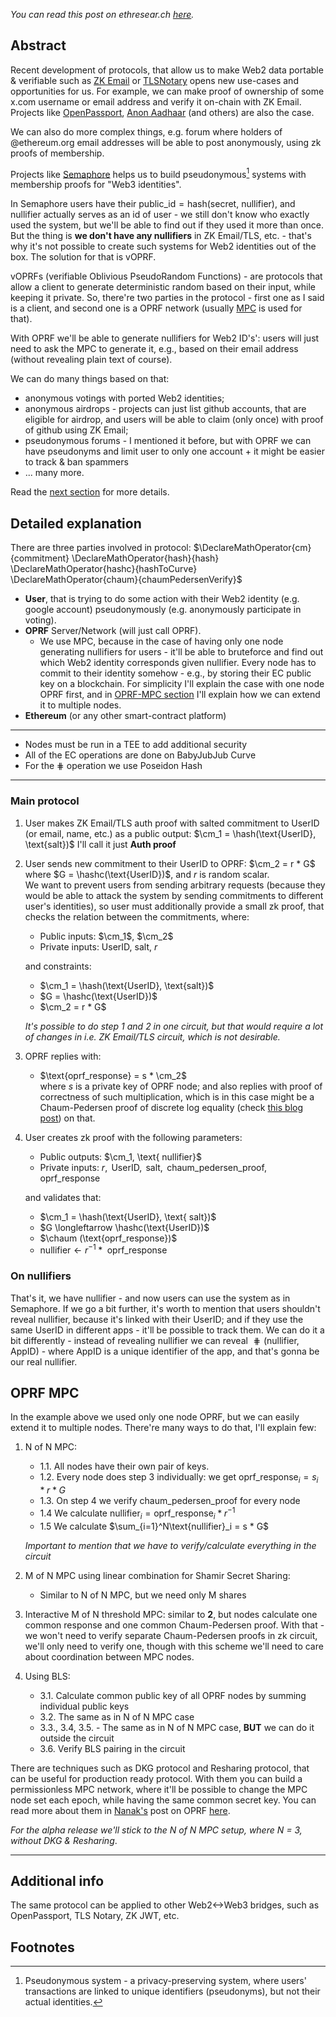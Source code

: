 *You can read this post on ethresear.ch [here](https://ethresear.ch/t/web2-nullifiers-using-voprf/21762).*

## Abstract

Recent development of protocols, that allow us to make Web2 data portable & verifiable such as [ZK Email](https://prove.email/) or [TLSNotary](https://tlsnotary.org/) opens new use-cases and opportunities for us. For example, we can make proof of ownership of some x.com username or email address and verify it on-chain with ZK Email. Projects like [OpenPassport](https://www.openpassport.app/), [Anon Aadhaar](https://github.com/anon-aadhaar/anon-aadhaar) (and others) are also the case.

We can also do more complex things, e.g. forum where holders of @ethereum.org email addresses will be able to post anonymously, using zk proofs of membership. 

Projects like [Semaphore](https://semaphore.pse.dev/) helps us to build pseudonymous[^1] systems with membership proofs for "Web3 identities". 

In Semaphore users have their $\text{public_id} = \text{hash(secret, nullifier)}$, and $\text{nullifier}$ actually serves as an id of user - we still don't know who exactly used the system, but we'll be able to find out if they used it more than once. But the thing is **we don't have any nullifiers** in ZK Email/TLS, etc. - that's why it's not possible to create such systems for Web2 identities out of the box. The solution for that is vOPRF.

vOPRFs (verifiable Oblivious PseudoRandom Functions) - are protocols that allow a client to generate deterministic random based on their input, while keeping it private. So, there're two parties in the protocol - first one as I said is a client, and second one is a OPRF network (usually [MPC](https://en.wikipedia.org/wiki/Secure_multi-party_computation) is used for that).

With OPRF we'll be able to generate nullifiers for Web2 ID's': users will just need to ask the MPC to generate it, e.g., based on their email address (without revealing plain text of course).

We can do many things based on that:
* anonymous votings with ported Web2 identities;
* anonymous airdrops - projects can just list github accounts, that are eligible for airdrop, and users will be able to claim (only once) with proof of github using ZK Email; 
* pseudonymous forums - I mentioned it before, but with OPRF we can have pseudonyms and limit user to only one account + it might be easier to track & ban spammers
* ... many more.

Read the [next section](#detailed-explanation) for more details.

## Detailed explanation

There are three parties involved in protocol:                                            $\DeclareMathOperator{cm}{commitment} \DeclareMathOperator{hash}{hash} \DeclareMathOperator{hashc}{hashToCurve} \DeclareMathOperator{chaum}{chaumPedersenVerify}$
* **User**, that is trying to do some action with their Web2 identity (e.g. google account) pseudonymously (e.g. anonymously participate in voting).
* **OPRF** Server/Network (will just call OPRF). 
    * We use MPC, because in the case of having only one node generating nullifiers for users - it'll be able to bruteforce and find out which Web2 identity corresponds given nullifier. Every node has to commit to their identity somehow - e.g., by storing their EC public key on a blockchain. 
    For simplicity I'll explain the case with one node OPRF first, and in [OPRF-MPC section](#oprf-mpc) I'll explain how we can extend it to multiple nodes.
* **Ethereum** (or any other smart-contract platform)
---

* Nodes must be run in a TEE to add additional security
* All of the EC operations are done on BabyJubJub Curve
* For the $\hash$ operation we use Poseidon Hash

---

### Main protocol

1. User makes ZK Email/TLS auth proof with salted commitment to UserID (or email, name, etc.) as a public output:
    $\cm_1 = \hash(\text{UserID}, \text{salt})$
I'll call it just **Auth proof**
    
2. User sends new commitment to their UserID to OPRF:
    $\cm_2 = r * G$ where $G = \hashc(\text{UserID})$, and $r$ is random scalar. <br>
We want to prevent users from sending arbitrary requests (because they would be able to attack the system by sending commitments to different user's identities), so user must additionally provide a small zk proof, that checks the relation between the commitments, where:
    * Public inputs: $\cm_1$, $\cm_2$
    * Private inputs: $\text{UserID}$, $\text{salt}$, $r$
    
    and constraints:
    * $\cm_1 = \hash(\text{UserID}, \text{salt})$ 
    * $G = \hashc(\text{UserID})$ 
    * $\cm_2 = r * G$

    *It's possible to do step 1 and 2 in one circuit, but that would require a lot of changes in i.e. ZK Email/TLS circuit, which is not desirable.*

3. OPRF replies with:
    * $\text{oprf_response} = s * \cm_2$                  
where $s$ is a private key of OPRF node; and also replies with proof of correctness of such multiplication, which is in this case might be a Chaum-Pedersen proof of discrete log equality (check [this blog post](https://muens.io/chaum-pedersen-protocol)) on that.
    
    
    <!--Chaum-Pedersen proof of $(\cm_2, \text{oprf_response}) \sim (Z, P)$.
    and I know such $r$ that $\cm_2 = r G$
    then clearly $sG = r^{-1}\text{oprf_response}$-->
    
4. User creates zk proof with the following parameters:
    * Public outputs: $\cm_1, \text{ nullifier}$
    * Private inputs: $r, \text{ UserID}, \text{ salt}, \text{ chaum_pedersen_proof}, \text{ oprf_response}$

    and validates that:
    * $\cm_1 = \hash(\text{UserID}, \text{ salt})$ 
    * $G \longleftarrow \hashc(\text{UserID})$ 
    * $\chaum (\text{oprf_response})$ 
    * $\text{nullifier} \longleftarrow r^{-1} * \text{ oprf_response}$
    
### On nullifiers
    
That's it, we have nullifier - and now users can use the system as in Semaphore.
If we go a bit further, it's worth to mention that users shouldn't reveal nullifier, because it's linked with their $\text{UserID}$; and if they use the same $\text{UserID}$ in different apps - it'll be possible to track them. 
We can do it a bit differently - instead of revealing nullifier we can reveal $\hash(\text{nullifier}, \text{AppID})$ - where $\text{AppID}$ is a unique identifier of the app, and that's gonna be our real nullifier.
    
## OPRF MPC

In the example above we used only one node OPRF, but we can easily extend it to multiple nodes. 
There're many ways to do that, I'll explain few:
1. N of N MPC:
    * 1.1. All nodes have their own pair of keys.
    * 1.2. Every node does step 3 individually: we get $\text{oprf_response}_i = s_i * r * G$
    * 1.3. On step 4 we verify $\text{chaum_pedersen_proof}$ for every node
    * 1.4 We calculate $\text{nullifier}_i = \text{oprf_response}_i * r^{-1}$
    * 1.5 We calculate $\sum_{i=1}^N\text{nullifier}_i = s * G$

    *Important to mention that we have to verify/calculate everything in the circuit*
2. M of N MPC using linear combination for Shamir Secret Sharing:
    * Similar to N of N MPC, but we need only M shares
3. Interactive M of N threshold MPC: similar to **2**, but nodes calculate one common response and one common Chaum-Pedersen proof. With that - we won't need to verify separate Chaum-Pedersen proofs in zk circuit, we'll only need to verify one, though with this scheme we'll need to care about coordination between MPC nodes.
4. Using BLS:
    * 3.1. Calculate common public key of all OPRF nodes by summing individual public keys
    * 3.2. The same as in N of N MPC case
    * 3.3., 3.4, 3.5. - The same as in N of N MPC case, **BUT** we can do it outside the circuit
    * 3.6. Verify BLS pairing in the circuit

There are techniques such as DKG protocol and Resharing protocol, that can be useful for production ready protocol. With them you can build a permissionless MPC network, where it'll be possible to change the MPC node set each epoch, while having the same common secret key. You can read more about them in [Nanak's](https://ethresear.ch/u/nanaknihal/summary) post on OPRF [here](https://ethresear.ch/t/a-threshold-network-for-human-keys-to-solve-privacy-and-custody-issues/20276/1).

*For the alpha release we'll stick to the N of N MPC setup, where N = 3, without DKG & Resharing*.

---

## Additional info

The same protocol can be applied to other Web2<->Web3 bridges, such as OpenPassport, TLS Notary, ZK JWT, etc.

## Footnotes

[^1]: Pseudonymous system - a privacy-preserving system, where users' transactions are linked to unique identifiers (pseudonyms), but not their actual identities.